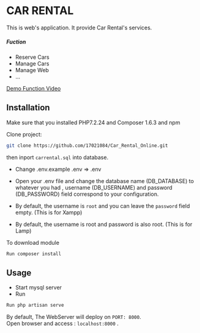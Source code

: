 # CAR RENTAL 

This is web's application. It provide Car Rental's services. 
##### Fuction
* Reserve Cars 
* Manage Cars
* Manage Web
* ...

[Demo Function Video](https://youtu.be/-Zd2UWnuaNE)

## Installation


Make sure that you installed PHP7.2.24 and Composer 1.6.3 and npm <br>

Clone project:
```bash
git clone https://github.com/17021084/Car_Rental_Online.git
```
then inport `carrental.sql` into database.

* Change .env.example .env => .env

* Open your .env file and change the database name (DB_DATABASE) to whatever you had , username (DB_USERNAME) and password (DB_PASSWORD) field correspond to your configuration.

* By default, the username is `root` and you can leave the `password` field empty. (This is for Xampp)

* By default, the username is root and password is also root. (This is for Lamp)

To download module 
```bash
Run composer install 
```


## Usage

* Start mysql server
* Run 

```bash
Run php artisan serve
```

By default, The WebServer will deploy on `PORT: 8000`. <br>
Open browser and access : `localhost:8000` .

